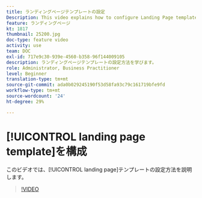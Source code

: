 ```yaml
---
title: ランディングページテンプレートの設定
Description: This video explains how to configure Landing Page templates in Adobe Campaign Standard.
feature: ランディングページ
kt: 1817
thumbnail: 25200.jpg
doc-type: feature video
activity: use
team: DOC
exl-id: 717e9c30-939e-4560-b358-96f144009105
description: ランディングページテンプレートの設定方法を学びます。
role: Administrator, Business Practitioner
level: Beginner
translation-type: tm+mt
source-git-commit: ada0b029245190f53d58fa93c79c161719bfe9fd
workflow-type: tm+mt
source-wordcount: '24'
ht-degree: 29%

---
```


# [!UICONTROL landing page template]を構成

このビデオでは、[!UICONTROL landing page]テンプレートの設定方法を説明します。

>[!VIDEO](https://video.tv.adobe.com/v/25200/?quality=12)
